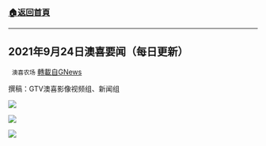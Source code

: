 ###  [:house:返回首頁](https://github.com/ourhimalayas/txt)
---


## 2021年9月24日澳喜要闻（每日更新）
` 澳喜农场` [轉載自GNews](https://gnews.org/zh-hans/1553113/)

撰稿：GTV澳喜影像视频组、新闻组

![](https://assets.gnews.org/wp-content/uploads/2021/09/1-116.jpg)

![](https://assets.gnews.org/wp-content/uploads/2021/09/image2.jpg)

![](https://assets.gnews.org/wp-content/uploads/2021/09/澳喜图标2-1.jpg)
